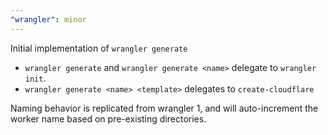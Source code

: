 ```yaml
---
"wrangler": minor
---
```


Initial implementation of `wrangler generate`

- `wrangler generate` and `wrangler generate <name>` delegate to `wrangler init`.
- `wrangler generate <name> <template>` delegates to `create-cloudflare`

Naming behavior is replicated from wrangler 1, and will auto-increment the
worker name based on pre-existing directories.
